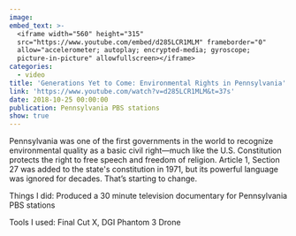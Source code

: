 ```yaml
---
image:
embed_text: >-
  <iframe width="560" height="315"
  src="https://www.youtube.com/embed/d285LCR1MLM" frameborder="0"
  allow="accelerometer; autoplay; encrypted-media; gyroscope;
  picture-in-picture" allowfullscreen></iframe>
categories:
  - video
title: 'Generations Yet to Come: Environmental Rights in Pennsylvania'
link: 'https://www.youtube.com/watch?v=d285LCR1MLM&t=37s'
date: 2018-10-25 00:00:00
publication: Pennsylvania PBS stations
show: true
---
```


Pennsylvania was one of the first governments in the world to recognize environmental quality as a basic civil right—much like the U.S. Constitution protects the right to free speech and freedom of religion. Article 1, Section 27 was added to the state's constitution in 1971, but its powerful language was ignored for decades. That’s starting to change.

Things I did: Produced a 30 minute television documentary for Pennsylvania PBS stations

Tools I used: Final Cut X, DGI Phantom 3 Drone